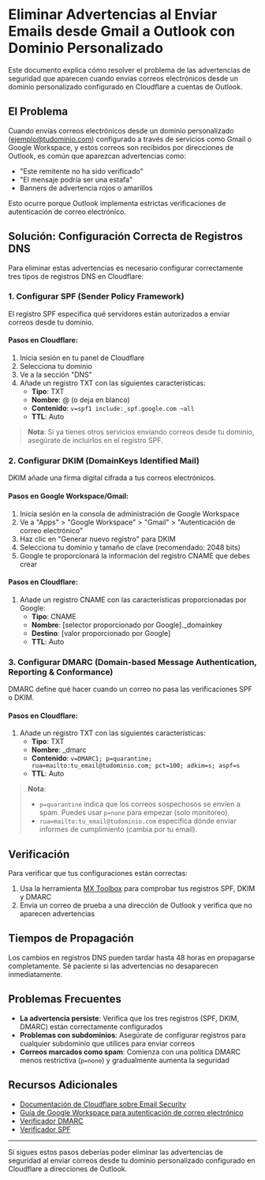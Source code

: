 # Eliminar Advertencias al Enviar Emails desde Gmail a Outlook con Dominio Personalizado

Este documento explica cómo resolver el problema de las advertencias de seguridad que aparecen cuando envías correos electrónicos desde un dominio personalizado configurado en Cloudflare a cuentas de Outlook.

## El Problema

Cuando envías correos electrónicos desde un dominio personalizado (ejemplo@tudominio.com) configurado a través de servicios como Gmail o Google Workspace, y estos correos son recibidos por direcciones de Outlook, es común que aparezcan advertencias como:

- "Este remitente no ha sido verificado"
- "El mensaje podría ser una estafa"
- Banners de advertencia rojos o amarillos

Esto ocurre porque Outlook implementa estrictas verificaciones de autenticación de correo electrónico.

## Solución: Configuración Correcta de Registros DNS

Para eliminar estas advertencias es necesario configurar correctamente tres tipos de registros DNS en Cloudflare:

### 1. Configurar SPF (Sender Policy Framework)

El registro SPF especifica qué servidores están autorizados a enviar correos desde tu dominio.

#### Pasos en Cloudflare:
1. Inicia sesión en tu panel de Cloudflare
2. Selecciona tu dominio
3. Ve a la sección "DNS"
4. Añade un registro TXT con las siguientes características:
   - **Tipo**: TXT
   - **Nombre**: @ (o deja en blanco)
   - **Contenido**: `v=spf1 include:_spf.google.com ~all`
   - **TTL**: Auto

> **Nota**: Si ya tienes otros servicios enviando correos desde tu dominio, asegúrate de incluirlos en el registro SPF.

### 2. Configurar DKIM (DomainKeys Identified Mail)

DKIM añade una firma digital cifrada a tus correos electrónicos.

#### Pasos en Google Workspace/Gmail:
1. Inicia sesión en la consola de administración de Google Workspace
2. Ve a "Apps" > "Google Workspace" > "Gmail" > "Autenticación de correo electrónico"
3. Haz clic en "Generar nuevo registro" para DKIM
4. Selecciona tu dominio y tamaño de clave (recomendado: 2048 bits)
5. Google te proporcionará la información del registro CNAME que debes crear

#### Pasos en Cloudflare:
1. Añade un registro CNAME con las características proporcionadas por Google:
   - **Tipo**: CNAME
   - **Nombre**: [selector proporcionado por Google]._domainkey
   - **Destino**: [valor proporcionado por Google]
   - **TTL**: Auto

### 3. Configurar DMARC (Domain-based Message Authentication, Reporting & Conformance)

DMARC define qué hacer cuando un correo no pasa las verificaciones SPF o DKIM.

#### Pasos en Cloudflare:
1. Añade un registro TXT con las siguientes características:
   - **Tipo**: TXT
   - **Nombre**: _dmarc
   - **Contenido**: `v=DMARC1; p=quarantine; rua=mailto:tu_email@tudominio.com; pct=100; adkim=s; aspf=s`
   - **TTL**: Auto

> **Nota**: 
> - `p=quarantine` indica que los correos sospechosos se envíen a spam. Puedes usar `p=none` para empezar (solo monitoreo).
> - `rua=mailto:tu_email@tudominio.com` especifica dónde enviar informes de cumplimiento (cambia por tu email).

## Verificación

Para verificar que tus configuraciones están correctas:
1. Usa la herramienta [MX Toolbox](https://mxtoolbox.com/SuperTool.aspx) para comprobar tus registros SPF, DKIM y DMARC
2. Envía un correo de prueba a una dirección de Outlook y verifica que no aparecen advertencias

## Tiempos de Propagación

Los cambios en registros DNS pueden tardar hasta 48 horas en propagarse completamente. Sé paciente si las advertencias no desaparecen inmediatamente.

## Problemas Frecuentes

- **La advertencia persiste**: Verifica que los tres registros (SPF, DKIM, DMARC) están correctamente configurados
- **Problemas con subdominios**: Asegúrate de configurar registros para cualquier subdominio que utilices para enviar correos
- **Correos marcados como spam**: Comienza con una política DMARC menos restrictiva (`p=none`) y gradualmente aumenta la seguridad

## Recursos Adicionales

- [Documentación de Cloudflare sobre Email Security](https://developers.cloudflare.com/email-security/)
- [Guía de Google Workspace para autenticación de correo electrónico](https://support.google.com/a/answer/174124)
- [Verificador DMARC](https://dmarcian.com/dmarc-inspector/)
- [Verificador SPF](https://www.spfwizard.net/)

---

Si sigues estos pasos deberías poder eliminar las advertencias de seguridad al enviar correos desde tu dominio personalizado configurado en Cloudflare a direcciones de Outlook.